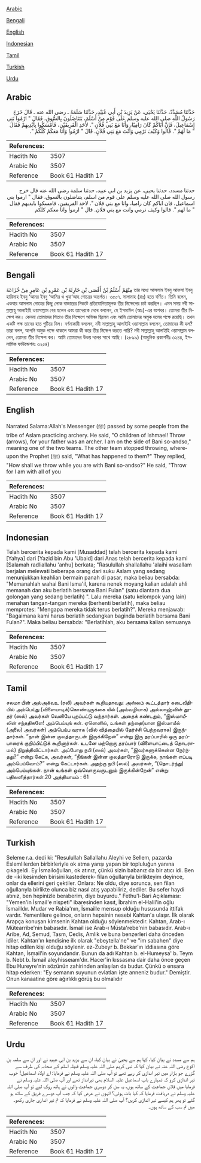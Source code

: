 [Arabic](#arabic)

[Bengali](#bengali)

[English](#english)

[Indonesian](#indonesian)

[Tamil](#tamil)

[Turkish](#turkish)

[Urdu](#urdu)

## Arabic


<div dir="rtl" lang="ar" style={{fontSize:'larger',backgroundColor:'#f8f9fa',padding:20}}>
حَدَّثَنَا مُسَدَّدٌ، حَدَّثَنَا يَحْيَى، عَنْ يَزِيدَ بْنِ أَبِي عُبَيْدٍ، حَدَّثَنَا سَلَمَةُ ـ رضى الله عنه ـ قَالَ خَرَجَ رَسُولُ اللَّهِ صلى الله عليه وسلم عَلَى قَوْمٍ مِنْ أَسْلَمَ، يَتَنَاضَلُونَ بِالسُّوقِ، فَقَالَ ‏"‏ ارْمُوا بَنِي إِسْمَاعِيلَ، فَإِنَّ أَبَاكُمْ كَانَ رَامِيًا، وَأَنَا مَعَ بَنِي فُلاَنٍ ‏"‏‏.‏ لأَحَدِ الْفَرِيقَيْنِ، فَأَمْسَكُوا بِأَيْدِيهِمْ فَقَالَ ‏"‏ مَا لَهُمْ ‏"‏‏.‏ قَالُوا وَكَيْفَ نَرْمِي وَأَنْتَ مَعَ بَنِي فُلاَنٍ‏.‏ قَالَ ‏"‏ ارْمُوا وَأَنَا مَعَكُمْ كُلِّكُمْ ‏"‏‏.‏
</div>
<div style={{backgroundColor:'#f8f9fa',padding:20, marginBottom: 10}}><table> <thead> <tr> <th>References:</th> <th></th> </tr> </thead> <tbody><tr><td>Hadith No</td><td>3507</td></tr><tr><td>Arabic No</td><td>3507</td></tr><tr><td>Reference</td><td>Book 61 Hadith 17</td></tr></tbody></table></div>


<div dir="rtl" lang="ar" style={{fontSize:'larger',backgroundColor:'#f8f9fa',padding:20}}>
حدثنا مسدد، حدثنا يحيى، عن يزيد بن ابي عبيد، حدثنا سلمة رضى الله عنه قال خرج رسول الله صلى الله عليه وسلم على قوم من اسلم، يتناضلون بالسوق، فقال " ارموا بني اسماعيل، فان اباكم كان راميا، وانا مع بني فلان ". لاحد الفريقين، فامسكوا بايديهم فقال " ما لهم ". قالوا وكيف نرمي وانت مع بني فلان. قال " ارموا وانا معكم كلكم
</div>
<div style={{backgroundColor:'#f8f9fa',padding:20, marginBottom: 10}}><table> <thead> <tr> <th>References:</th> <th></th> </tr> </thead> <tbody><tr><td>Hadith No</td><td>3507</td></tr><tr><td>Arabic No</td><td>3507</td></tr><tr><td>Reference</td><td>Book 61 Hadith 17</td></tr></tbody></table></div>

## Bengali


<div dir="ltr" lang="bn" style={{fontSize:'larger',backgroundColor:'#f8f9fa',padding:20}}>
مِنْهُمْ أَسْلَمُ بْنُ أَفْصَى بْنِ حَارِثَةَ بْنِ عَمْرِو بْنِ عَامِرٍ مِنْ خُزَاعَةَ তার মধ্যে আসলাম ইবনু আফসা ইবনু হারিসাহ ইবনু ‘আমর ইবনু ‘আমির ও খুযা‘আহ গোত্রের অন্তর্গত। ৩৫০৭. সালামাহ (রাঃ) হতে বর্ণিত। তিনি বলেন, একবার আসলাম গোত্রের কিছু লোক বাজারের নিকটে প্রতিযোগিতামূলক তীর নিক্ষেপের চর্চা করছিল। এমন সময় নবী সাল্লাল্লাহু আলাইহি ওয়াসাল্লাম বের হলেন এবং তাদেরকে দেখে বললেন, হে ইসমাঈল (আঃ)-এর বংশধর। তোমরা তীর নিক্ষেপ কর। কেননা তোমাদের পিতাও তীর নিক্ষেপে অভিজ্ঞ ছিলেন এবং আমি তোমাদের অমুক দলের পক্ষে রয়েছি। তখন একটি পক্ষ তাদের হাত গুটিয়ে নিল। বর্ণনাকারী বললেন, নবী সাল্লাল্লাহু আলাইহি ওয়াসাল্লাম বললেন, তোমাদের কী হল? তারা বলল, আপনি অমুক পক্ষে থাকলে আমরা কী করে তীর নিক্ষেপ করতে পারি? নবী সাল্লাল্লাহু আলাইহি ওয়াসাল্লাম বললেন, তোমরা তীর নিক্ষেপ কর। আমি তোমাদের উভয় দলের সাথে আছি। (২৮৯৯) (আধুনিক প্রকাশনীঃ ৩২৪৪, ইসলামিক ফাউন্ডেশনঃ ৩২৫৪)
</div>
<div style={{backgroundColor:'#f8f9fa',padding:20, marginBottom: 10}}><table> <thead> <tr> <th>References:</th> <th></th> </tr> </thead> <tbody><tr><td>Hadith No</td><td>3507</td></tr><tr><td>Arabic No</td><td>3507</td></tr><tr><td>Reference</td><td>Book 61 Hadith 17</td></tr></tbody></table></div>

## English


<div dir="ltr" lang="en" style={{fontSize:'larger',backgroundColor:'#f8f9fa',padding:20}}>
Narrated Salama:Allah's Messenger (ﷺ) passed by some people from the tribe of Aslam practicing archery. He said, "O children of Ishmael! Throw (arrows), for your father was an archer. I am on the side of Bani so-andso," meaning one of the two teams. The other team stopped throwing, whereupon the Prophet (ﷺ) said, "What has happened to them?" They replied, "How shall we throw while you are with Bani so-andso?" He said, "Throw for I am with all of you
</div>
<div style={{backgroundColor:'#f8f9fa',padding:20, marginBottom: 10}}><table> <thead> <tr> <th>References:</th> <th></th> </tr> </thead> <tbody><tr><td>Hadith No</td><td>3507</td></tr><tr><td>Arabic No</td><td>3507</td></tr><tr><td>Reference</td><td>Book 61 Hadith 17</td></tr></tbody></table></div>

## Indonesian


<div dir="ltr" lang="id" style={{fontSize:'larger',backgroundColor:'#f8f9fa',padding:20}}>
Telah bercerita kepada kami [Musaddad] telah bercerita kepada kami [Yahya] dari [Yazid bin Abu 'Ubaid] dari Anas telah bercerita kepada kami [Salamah radliallahu 'anhu] berkata; "Rasulullah shallallahu 'alaihi wasallam berjalan melewati beberapa orang dari suku Aslam yang sedang menunjukkan keahlian bermain panah di pasar, maka beliau bersabda: "Memanahlah wahai Bani Isma'il, karena nenek moyang kalian adalah ahli memanah dan aku berlatih bersama Bani Fulan" (satu diantara dua golongan yang sedang berlatih) ". Lalu mereka (satu kelompok yang lain) menahan tangan-tangan mereka (berhenti berlatih), maka beliau memprotes: "Mengapa mereka tidak terus berlatih?". Mereka menjawab: "Bagaimana kami harus berlatih sedangkan baginda berlatih bersama Bani Fulan?". Maka beliau bersabda: "Berlatihlah, aku bersama kalian semuanya
</div>
<div style={{backgroundColor:'#f8f9fa',padding:20, marginBottom: 10}}><table> <thead> <tr> <th>References:</th> <th></th> </tr> </thead> <tbody><tr><td>Hadith No</td><td>3507</td></tr><tr><td>Arabic No</td><td>3507</td></tr><tr><td>Reference</td><td>Book 61 Hadith 17</td></tr></tbody></table></div>

## Tamil


<div dir="ltr" lang="ta" style={{fontSize:'larger',backgroundColor:'#f8f9fa',padding:20}}>
சலமா பின் அல்அக்வஉ (ரலி) அவர்கள் கூறியதாவது: அஸ்லம் கூட்டத்தார் கடைவீதியில் அம்பெய்து (விளையாடிக்)கொண்டிருக்கை யில் (அவ்வழியாக) அல்லாஹ்வின் தூதர் (ஸல்) அவர்கள் வெளியே புறப்பட்டு வந்தார்கள். அதைக் கண்டதும், “இஸ்மாயீலின் சந்ததிகளே! அம்பெய்யுங் கள். ஏனெனில், உங்கள் தந்தை(யான இஸ்மாயீல் (அலை) அவர்கள்) அம்பெய்ப வராக (வில் வித்தையில் தேர்ச்சி பெற்றவராக) இருந்தார்கள். “நான் இன்ன குலத்தாருடன் இருக்கிறேன்” என்று இரு தரப்பாரில் ஒரு தரப்பாரைக் குறிப்பிட்டுக் கூறினார்கள். உடனே மற்றொரு தரப்பார் (விளையாட்டைத் தொடராமல்) நிறுத்திவிட்டார்கள். அப்போது நபி (ஸல்) அவர்கள், “இவர்களுக்கென்ன நேர்ந்தது?” என்று கேட்க, அவர்கள், “நீங்கள் இன்ன குலத்தாரோடு இருக்க, நாங்கள் எப்படி அம்பெய்வோம்?” என்று கேட்டார்கள். அதற்கு நபி (ஸல்) அவர்கள், “(தொடர்ந்து) அம்பெய்யுங்கள். நான் உங்கள் ஒவ்வொருவருடனும் இருக்கின்றேன்” என்று பதிலளித்தார்கள்.20 அத்தியாயம் : 61
</div>
<div style={{backgroundColor:'#f8f9fa',padding:20, marginBottom: 10}}><table> <thead> <tr> <th>References:</th> <th></th> </tr> </thead> <tbody><tr><td>Hadith No</td><td>3507</td></tr><tr><td>Arabic No</td><td>3507</td></tr><tr><td>Reference</td><td>Book 61 Hadith 17</td></tr></tbody></table></div>

## Turkish


<div dir="ltr" lang="tr" style={{fontSize:'larger',backgroundColor:'#f8f9fa',padding:20}}>
Seleme r.a. dedi ki: "Resulullah Sallallahu Aleyhi ve Sellem, pazarda Eslemlilerden birbirleriyle ok atma yarışı yapan bir topluluğun yanına çıkageldi. Ey İsmailoğulları, ok atınız, çünkü sizin babanız da bir atıcı idi. Ben de -iki kesimden birisini kastederek- filan oğullarıyla birlikteyim deyince, onlar da ellerini geri çektiler. Onlara: Ne oldu, diye sorunca, sen filan oğullarıyla birlikte olunca biz nasıl atış yapabiliriz, dediler. Bu sefer haydi atınız, ben hepinizle beraberim, diye buyurdu." Fethu'l-Bari Açıklaması: "Yemen'in İsmail'e nispeti" ibaresinden kasıt, İbrahim el-Halil'in oğlu İsmailldır. Mudar ve Rabia'nın, İsmaille mensup olduğu hususunda ittifak vardır. Yemenlilere gelince, onların hepsinin nesebi Kahtan'a ulaşır. İlk olarak Arapça konuşan kimsenin Kahtan olduğu söylenmektedir. Kahtan, Arab-ı Mütearribe'nin babasıdır. İsmail ise Arab-ı Müsta'rebe'nin babasıdır. Arab-ı Aribe, Ad, Semud, Tasm, Cedis, Amlik ve buna benzerleri daha önceden idiler. Kahtan'ın kendisine ilk olarak "ebeytella'ne" ve "im sabahen" diye hitap edilen kişi olduğu söylenir. ez-Zubeyr b. Bekkar'ın iddiasına göre Kahtan, İsmail'in soyundandır. Bunun da adı Kahtan b. el-Humeysa' b. Teym b. Nebt b. İsmail aleyhisseıam'dır. Hacer'in kıssasına dair daha önce geçen Ebu Hureyre'nin sözünün zahirinden anlaşılan da budur. Çünkü o ensara hitap ederken: "Ey semanın suyunun evlatları işte anneniz budur." Demiştir. Onun kanaatine göre ağırlıklı görüş bu olmalıdır
</div>
<div style={{backgroundColor:'#f8f9fa',padding:20, marginBottom: 10}}><table> <thead> <tr> <th>References:</th> <th></th> </tr> </thead> <tbody><tr><td>Hadith No</td><td>3507</td></tr><tr><td>Arabic No</td><td>3507</td></tr><tr><td>Reference</td><td>Book 61 Hadith 17</td></tr></tbody></table></div>

## Urdu


<div dir="rtl" lang="ur" style={{fontSize:'larger',backgroundColor:'#f8f9fa',padding:20}}>
ہم سے مسدد نے بیان کیا، کہا ہم سے یحییٰ نے بیان کیا، ان سے یزید بن ابی عبید نے اور ان سے سلمہ بن اکوع رضی اللہ عنہ نے بیان کیا کہ نبی کریم صلی اللہ علیہ وسلم قبیلہ اسلم کے صحابہ کی طرف سے گزرے جو بازار میں تیر اندازی کر رہے تھے تو آپ صلی اللہ علیہ وسلم نے فرمایا: اے اولاد اسماعیل! خوب تیر اندازی کرو کہ تمہارے باپ اسماعیل علیہ السلام بھی تیرانداز تھے اور آپ صلی اللہ علیہ وسلم نے فرمایا میں فلاں جماعت کے ساتھ ہوں، یہ سن کر دوسری جماعت والوں نے ہاتھ روک لیے تو آپ صلی اللہ علیہ وسلم نے دریافت فرمایا کہ کیا بات ہوئی؟ انہوں نے عرض کیا کہ جب آپ دوسرے فریق کے ساتھ ہو گئے تو پھر ہم کیسے تیر اندازی کریں؟ آپ صلی اللہ علیہ وسلم نے فرمایا کہ تم تیر اندازی جاری رکھو۔ میں تم سب کے ساتھ ہوں۔
</div>
<div style={{backgroundColor:'#f8f9fa',padding:20, marginBottom: 10}}><table> <thead> <tr> <th>References:</th> <th></th> </tr> </thead> <tbody><tr><td>Hadith No</td><td>3507</td></tr><tr><td>Arabic No</td><td>3507</td></tr><tr><td>Reference</td><td>Book 61 Hadith 17</td></tr></tbody></table></div>
